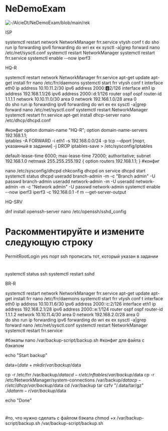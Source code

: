 # NeDemoExam
![-](https://github.com)/AlcieDt/NeDemoExam/blob/main/rek

ISP

systemctl restart network NetworkManager frr.service 
vtysh 
conf t
do sho run
ip forwarding
ipv6 forwarding
do wri
ex
ex
sysctl -a|grep forward
nano /etc/net/sysctl.conf
systemctl restart NetworkManager
systemctl restart frr.service
systemctl enable --now iperf3

HQ-R

systemctl restart network NetworkManager frr.service
apt-get update
apt-get install frr
nano /etc/frr/daemons
systemctl start frr
vtysh
conf t
interface eth0
ip address 10.10.11.2/30
ipv6 address 2000::b:2/126
interface eth1
ip address 192.168.1.1/26
ipv6 address 2000::d:1/126
router ospf
ospf router-id 1.1.1.1
network 10.10.11.0/30 area 0
network 192.168.1.0/28 area 0    
do sho run
ip forwarding
ipv6 forwarding
do wri
ex
ex
sysctl -a|grep forward
nano /etc/net/sysctl.conf
systemctl restart NetworkManager
systemctl restart frr.service
apt-get install dhcp-server
nano /etc/dhcp/dhcpd.conf

#конфиг
option domain-name "HQ-R";
option domain-name-servers 192.168.1.1;                                             
iptables -A FORWARD -i eth1 -s 192.168.0.0/24 -p tcp --dport [порт, указанный в задании] -j DROP
iptables-save > /etc/sysconfig/iptables    
                                                                                          
default-lease-time 6000;
max-lease-time 72000;
authoritative;
subnet 192.168.1.0 netmask 255.255.255.192 {
option routers 192.168.1.1;
} 
#конфиг

nano /etc/sysconfig/dhcpd
chkconfig dhcpd on
service dhcpd start
systemctl status dhcpd
useradd branch-admin -m -c "Branch admin" -U
passwd branch-admin 
useradd network-admin -m -U
useradd network-admin -m -c "Network admin" -U
passwd network-admin
systemctl enable --now iperf3
iperf3 -c 192.168.0.1 -f m --get-server-output

HQ-SRV

dnf install openssh-server
nano /etc/openssh/sshd_config
# Раскомментируйте и измените следующую строку
PermitRootLogin yes
порт ssh прописать тот, который указан в задании
# 
systemctl status ssh
systemctl restart sshd

BR-R

systemctl restart network NetworkManager frr.service
apt-get update
apt-get install frr
nano /etc/frr/daemons
systemctl start frr
vtysh
conf t
interface eth0
ip address 10.10.11.6/30
ipv6 address 2000::c:2/126
interface eth1
ip address 192.168.2.1/28
ipv6 address 2000::e:1/124
router ospf
ospf router-id 1.1.1.2
network 10.10.11.4/30 area 0
network 192.168.2.0/28 area 0    
do sho run
ip forwarding
ipv6 forwarding
do wri
ex
ex
sysctl -a|grep forward
nano /etc/net/sysctl.conf
systemctl restart NetworkManager
systemctl restart frr.service

#бэкапы
nano /var/backup-script/backup.sh
#конфиг для файла с бэкапом

echo "Start backup"

data=$(date +%d.%m.%Y-%H:%M:S)
mkdir /var/backup/$data

cp -r /etc/frr /var/backup/$data
cd -r /etc/nftables /var/backup/$data
cp -r /etc/NetworkManager/system-connections  /var/backup/$data
cp -r /etc/dhcp /var/backup/$data
cd /var/backup
tar czfv "/.data/tar/gz" ./$data
rm -r /var/backup/$data

echo "Done"
#

#то, что нужно сделать с файлом бэкапа
chmod +x /var/backup-script/backup.sh
/var/backup-script/backup.sh
